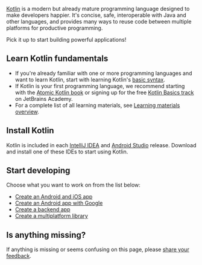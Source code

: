 [//]: # (title: Get started with Kotlin)

[Kotlin](https://kotlinlang.org) is a modern but already mature programming language designed to make developers happier.
It's concise, safe, interoperable with Java and other languages, and provides many ways to reuse code between multiple platforms for productive programming.

Pick it up to start building powerful applications!

## Learn Kotlin fundamentals

* If you're already familiar with one or more programming languages and want to learn Kotlin, start with learning 
  Kotlin's [basic syntax](basic-syntax.md).
* If Kotlin is your first programming language, we recommend starting with the [Atomic Kotlin book](https://www.atomickotlin.com/atomickotlin/)
or signing up for the free [Kotlin Basics track](https://hyperskill.org/join/fromdocstoJetSalesStat?redirect=true&next=/tracks/18) on JetBrains Academy.
* For a complete list of all learning materials, see [Learning materials overview](learning-materials-overview.md).

## Install Kotlin

Kotlin is included in each [IntelliJ IDEA](https://www.jetbrains.com/idea/download/) and [Android Studio](https://developer.android.com/studio) release.
Download and install one of these IDEs to start using Kotlin.

## Start developing
Choose what you want to work on from the list below:
 
* [Create an Android and iOS app](multiplatform-mobile-getting-started.md)
* [Create an Android app with Google](https://developer.android.com/kotlin)
* [Create a backend app](jvm-spring-boot-restful.md)
* [Create a multiplatform library](multiplatform-library.md)

## Is anything missing?

If anything is missing or seems confusing on this page, please [share your feedback](https://surveys.hotjar.com/d82e82b0-00d9-44a7-b793-0611bf6189df).

